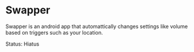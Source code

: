 # Swapper
Swapper is an android app that automattically changes settings like volume based on triggers such as your location.

Status: Hiatus
